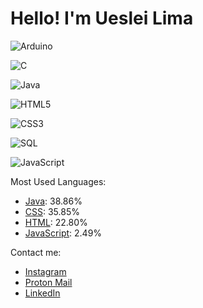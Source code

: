 # Hello! I'm Ueslei Lima

  ![Arduino](https://img.shields.io/badge/Arduino-00979D?style=for-the-badge&logo=arduino&logoColor=white)

  ![C](https://img.shields.io/badge/C-00599C?style=for-the-badge&logo=c&logoColor=white)

  ![Java](https://img.shields.io/badge/Java-007396?style=for-the-badge&logo=java&logoColor=white)

  ![HTML5](https://img.shields.io/badge/HTML5-E34F26?style=for-the-badge&logo=html5&logoColor=white)

  ![CSS3](https://img.shields.io/badge/CSS3-1572B6?style=for-the-badge&logo=css3&logoColor=white)

  ![SQL](https://img.shields.io/badge/SQL-4479A1?style=for-the-badge&logo=sql&logoColor=white)

  ![JavaScript](https://img.shields.io/badge/JavaScript-F7DF1E?style=for-the-badge&logo=javascript&logoColor=black)

Most Used Languages:
- [Java](https://www.java.com/en/): 38.86%
- [CSS](https://developer.mozilla.org/en-US/docs/Web/CSS): 35.85%
- [HTML](https://developer.mozilla.org/en-US/docs/Web/Guide/HTML/HTML5): 22.80%
- [JavaScript](https://developer.mozilla.org/en-US/docs/Web/JavaScript): 2.49%

Contact me:
- [Instagram](https://www.instagram.com/yourinstagramusername/)
- [Proton Mail](https://protonmail.com/)
- [LinkedIn](https://www.linkedin.com/in/yourlinkedinusername/)
